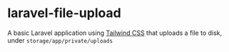 # laravel-file-upload

A basic Laravel application using [Tailwind CSS](https://tailwindcss.com/) that uploads a file to disk, under `storage/app/private/uploads`

